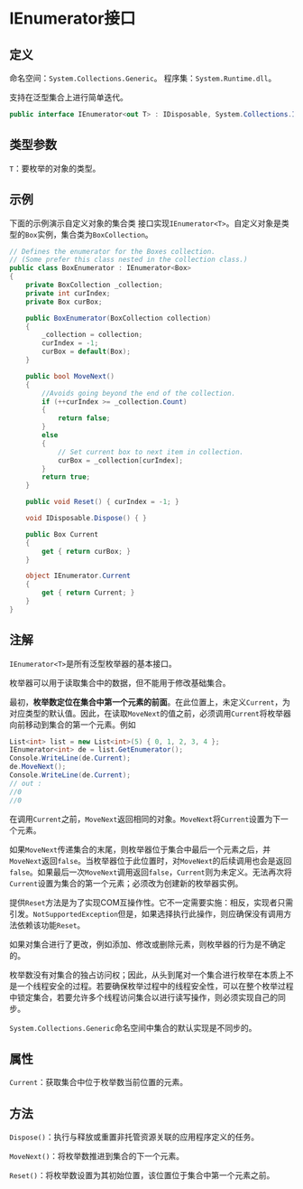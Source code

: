 # IEnumerator<T>接口

## 定义

命名空间：`System.Collections.Generic`。
程序集：`System.Runtime.dll`。

支持在泛型集合上进行简单迭代。
```c#
public interface IEnumerator<out T> : IDisposable, System.Collections.IEnumerator
```

## 类型参数

`T`：要枚举的对象的类型。

## 示例

下面的示例演示自定义对象的集合类 接口实现`IEnumerator<T>`。自定义对象是类型的`Box`实例，集合类为`BoxCollection`。
```c#
// Defines the enumerator for the Boxes collection.
// (Some prefer this class nested in the collection class.)
public class BoxEnumerator : IEnumerator<Box>
{
    private BoxCollection _collection;
    private int curIndex;
    private Box curBox;

    public BoxEnumerator(BoxCollection collection)
    {
        _collection = collection;
        curIndex = -1;
        curBox = default(Box);
    }

    public bool MoveNext()
    {
        //Avoids going beyond the end of the collection.
        if (++curIndex >= _collection.Count)
        {
            return false;
        }
        else
        {
            // Set current box to next item in collection.
            curBox = _collection[curIndex];
        }
        return true;
    }

    public void Reset() { curIndex = -1; }

    void IDisposable.Dispose() { }

    public Box Current
    {
        get { return curBox; }
    }

    object IEnumerator.Current
    {
        get { return Current; }
    }
}
```

## 注解

`IEnumerator<T>`是所有泛型枚举器的基本接口。

枚举器可以用于读取集合中的数据，但不能用于修改基础集合。

最初，**枚举数定位在集合中第一个元素的前面**。在此位置上，未定义`Current`，为对应类型的默认值。因此，在读取`MoveNext`的值之前，必须调用`Current`将枚举器向前移动到集合的第一个元素。例如
```c#
List<int> list = new List<int>(5) { 0, 1, 2, 3, 4 };
IEnumerator<int> de = list.GetEnumerator();
Console.WriteLine(de.Current);
de.MoveNext();
Console.WriteLine(de.Current);
// out : 
//0 
//0
```

在调用`Current`之前，`MoveNext`返回相同的对象。`MoveNext`将`Current`设置为下一个元素。

如果`MoveNext`传递集合的末尾，则枚举器位于集合中最后一个元素之后，并`MoveNext`返回`false`。当枚举器位于此位置时，对`MoveNext`的后续调用也会是返回`false`。如果最后一次`MoveNext`调用返回`false`，`Current`则为未定义。无法再次将`Current`设置为集合的第一个元素；必须改为创建新的枚举器实例。

提供`Reset`方法是为了实现COM互操作性。它不一定需要实施：相反，实现者只需引发。`NotSupportedException`但是，如果选择执行此操作，则应确保没有调用方法依赖该功能`Reset`。

如果对集合进行了更改，例如添加、修改或删除元素，则枚举器的行为是不确定的。

枚举数没有对集合的独占访问权；因此，从头到尾对一个集合进行枚举在本质上不是一个线程安全的过程。若要确保枚举过程中的线程安全性，可以在整个枚举过程中锁定集合，若要允许多个线程访问集合以进行读写操作，则必须实现自己的同步。

`System.Collections.Generic`命名空间中集合的默认实现是不同步的。

## 属性

`Current`：获取集合中位于枚举数当前位置的元素。

## 方法

`Dispose()`：执行与释放或重置非托管资源关联的应用程序定义的任务。

`MoveNext()`：将枚举数推进到集合的下一个元素。

`Reset()`：将枚举数设置为其初始位置，该位置位于集合中第一个元素之前。









